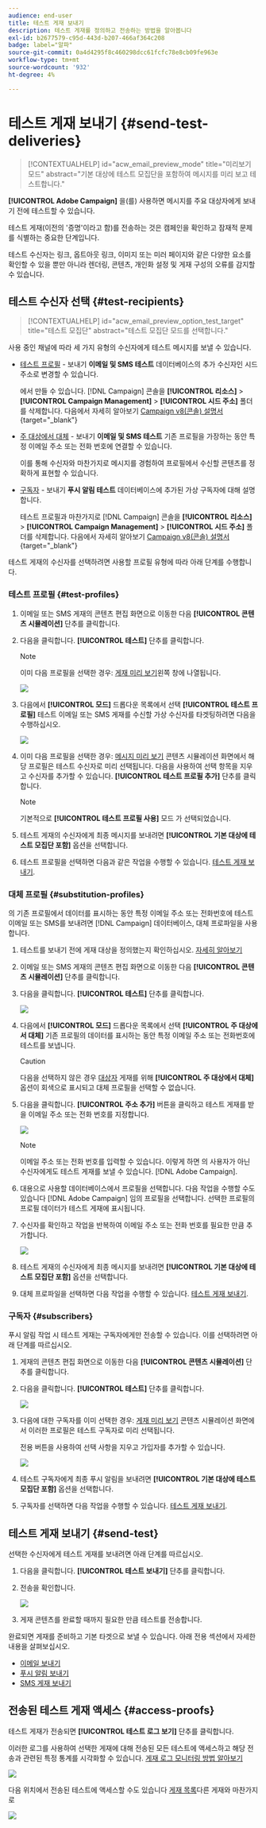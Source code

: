 ```yaml
---
audience: end-user
title: 테스트 게재 보내기
description: 테스트 게재를 정의하고 전송하는 방법을 알아봅니다
exl-id: b2677579-c95d-443d-b207-466af364c208
badge: label="알파"
source-git-commit: 0a4d4295f8c460298dcc61fcfc78e8cb09fe963e
workflow-type: tm+mt
source-wordcount: '932'
ht-degree: 4%

---
```


# 테스트 게재 보내기 {#send-test-deliveries}

>[!CONTEXTUALHELP]
>id="acw_email_preview_mode"
>title="미리보기 모드"
>abstract="기본 대상에 테스트 모집단을 포함하여 메시지를 미리 보고 테스트합니다."

**[!UICONTROL Adobe Campaign]** 을(를) 사용하면 메시지를 주요 대상자에게 보내기 전에 테스트할 수 있습니다.

테스트 게재(이전의 &#39;증명&#39;이라고 함)를 전송하는 것은 캠페인을 확인하고 잠재적 문제를 식별하는 중요한 단계입니다.

테스트 수신자는 링크, 옵트아웃 링크, 이미지 또는 미러 페이지와 같은 다양한 요소를 확인할 수 있을 뿐만 아니라 렌더링, 콘텐츠, 개인화 설정 및 게재 구성의 오류를 감지할 수 있습니다.

## 테스트 수신자 선택 {#test-recipients}



>[!CONTEXTUALHELP]
>id="acw_email_preview_option_test_target"
>title="테스트 모집단"
>abstract="테스트 모집단 모드를 선택합니다."



사용 중인 채널에 따라 세 가지 유형의 수신자에게 테스트 메시지를 보낼 수 있습니다.

* [테스트 프로필](#test-profiles) - 보내기 **이메일 및 SMS 테스트** 데이터베이스의 추가 수신자인 시드 주소로 변경할 수 있습니다.

  에서 만들 수 있습니다. [!DNL Campaign] 콘솔을 **[!UICONTROL 리소스]** > **[!UICONTROL Campaign Management]** > **[!UICONTROL 시드 주소]** 폴더를 삭제합니다. 다음에서 자세히 알아보기 [Campaign v8(콘솔) 설명서](https://experienceleague.adobe.com/docs/campaign/campaign-v8/audience/add-profiles/test-profiles.html){target="_blank"}

* [주 대상에서 대체](#substitution-profiles) - 보내기 **이메일 및 SMS 테스트** 기존 프로필을 가장하는 동안 특정 이메일 주소 또는 전화 번호에 연결할 수 있습니다.

  이를 통해 수신자와 마찬가지로 메시지를 경험하여 프로필에서 수신할 콘텐츠를 정확하게 표현할 수 있습니다.

* [구독자](#subscribers) - 보내기 **푸시 알림 테스트** 데이터베이스에 추가된 가상 구독자에 대해 설명합니다.

  테스트 프로필과 마찬가지로 [!DNL Campaign] 콘솔을 **[!UICONTROL 리소스]** > **[!UICONTROL Campaign Management]** > **[!UICONTROL 시드 주소]** 폴더를 삭제합니다. 다음에서 자세히 알아보기 [Campaign v8(콘솔) 설명서](https://experienceleague.adobe.com/docs/campaign/campaign-v8/audience/add-profiles/test-profiles.html){target="_blank"}

테스트 게재의 수신자를 선택하려면 사용할 프로필 유형에 따라 아래 단계를 수행합니다.

### 테스트 프로필 {#test-profiles}


1. 이메일 또는 SMS 게재의 콘텐츠 편집 화면으로 이동한 다음 **[!UICONTROL 콘텐츠 시뮬레이션]** 단추를 클릭합니다.

1. 다음을 클릭합니다. **[!UICONTROL 테스트]** 단추를 클릭합니다.

   >[!NOTE]
   >
   >이미 다음 프로필을 선택한 경우: [게재 미리 보기](preview-content.md)왼쪽 창에 나열됩니다.

   ![](assets/simulate-test-button-email.png)

1. 다음에서 **[!UICONTROL 모드]** 드롭다운 목록에서 선택 **[!UICONTROL 테스트 프로필]** 테스트 이메일 또는 SMS 게재를 수신할 가상 수신자를 타겟팅하려면 다음을 수행하십시오.

   ![](assets/simulate-profile-mode.png)

1. 이미 다음 프로필을 선택한 경우: [메시지 미리 보기](preview-content.md) 콘텐츠 시뮬레이션 화면에서 해당 프로필은 테스트 수신자로 미리 선택됩니다. 다음을 사용하여 선택 항목을 지우고 수신자를 추가할 수 있습니다. **[!UICONTROL 테스트 프로필 추가]** 단추를 클릭합니다.

   >[!NOTE]
   >
   >기본적으로 **[!UICONTROL 테스트 프로필 사용]** 모드 가 선택되었습니다.

1. 테스트 게재의 수신자에게 최종 메시지를 보내려면 **[!UICONTROL 기본 대상에 테스트 모집단 포함]** 옵션을 선택합니다.

1. 테스트 프로필을 선택하면 다음과 같은 작업을 수행할 수 있습니다. [테스트 게재 보내기](#send-test).

### 대체 프로필 {#substitution-profiles}

의 기존 프로필에서 데이터를 표시하는 동안 특정 이메일 주소 또는 전화번호에 테스트 이메일 또는 SMS를 보내려면 [!DNL Campaign] 데이터베이스, 대체 프로파일을 사용합니다.

1. 테스트를 보내기 전에 게재 대상을 정의했는지 확인하십시오. [자세히 알아보기](../audience/about-audiences.md)

1. 이메일 또는 SMS 게재의 콘텐츠 편집 화면으로 이동한 다음 **[!UICONTROL 콘텐츠 시뮬레이션]** 단추를 클릭합니다.

1. 다음을 클릭합니다. **[!UICONTROL 테스트]** 단추를 클릭합니다.

   ![](assets/simulate-test-button-email.png)

1. 다음에서 **[!UICONTROL 모드]** 드롭다운 목록에서 선택 **[!UICONTROL 주 대상에서 대체]** 기존 프로필의 데이터를 표시하는 동안 특정 이메일 주소 또는 전화번호에 테스트를 보냅니다.

   >[!CAUTION]
   >
   >다음을 선택하지 않은 경우 [대상자](../audience/about-audiences.md) 게재를 위해 **[!UICONTROL 주 대상에서 대체]** 옵션이 회색으로 표시되고 대체 프로필을 선택할 수 없습니다.

1. 다음을 클릭합니다. **[!UICONTROL 주소 추가]** 버튼을 클릭하고 테스트 게재를 받을 이메일 주소 또는 전화 번호를 지정합니다.

   ![](assets/simulate-add-substitution-address.png)

   >[!NOTE]
   >
   >이메일 주소 또는 전화 번호를 입력할 수 있습니다. 이렇게 하면 의 사용자가 아닌 수신자에게도 테스트 게재를 보낼 수 있습니다. [!DNL Adobe Campaign].

1. 대용으로 사용할 데이터베이스에서 프로필을 선택합니다. 다음 작업을 수행할 수도 있습니다 [!DNL Adobe Campaign] 임의 프로필을 선택합니다. 선택한 프로필의 프로필 데이터가 테스트 게재에 표시됩니다.

1. 수신자를 확인하고 작업을 반복하여 이메일 주소 또는 전화 번호를 필요한 만큼 추가합니다.

   ![](assets/simulate-profile-substitute.png)

1. 테스트 게재의 수신자에게 최종 메시지를 보내려면 **[!UICONTROL 기본 대상에 테스트 모집단 포함]** 옵션을 선택합니다.

1. 대체 프로파일을 선택하면 다음 작업을 수행할 수 있습니다. [테스트 게재 보내기](#send-test).

### 구독자 {#subscribers}

푸시 알림 작업 시 테스트 게재는 구독자에게만 전송할 수 있습니다. 이를 선택하려면 아래 단계를 따르십시오.

1. 게재의 콘텐츠 편집 화면으로 이동한 다음 **[!UICONTROL 콘텐츠 시뮬레이션]** 단추를 클릭합니다.

1. 다음을 클릭합니다. **[!UICONTROL 테스트]** 단추를 클릭합니다.

   ![](assets/simulate-test-button-push.png)

1. 다음에 대한 구독자를 이미 선택한 경우: [게재 미리 보기](preview-content.md) 콘텐츠 시뮬레이션 화면에서 이러한 프로필은 테스트 구독자로 미리 선택됩니다.

   전용 버튼을 사용하여 선택 사항을 지우고 가입자를 추가할 수 있습니다.

   ![](assets/simulate-test-subscribers.png)

1. 테스트 구독자에게 최종 푸시 알림을 보내려면 **[!UICONTROL 기본 대상에 테스트 모집단 포함]** 옵션을 선택합니다.

1. 구독자를 선택하면 다음 작업을 수행할 수 있습니다. [테스트 게재 보내기](#send-test).

## 테스트 게재 보내기 {#send-test}

선택한 수신자에게 테스트 게재를 보내려면 아래 단계를 따르십시오.

1. 다음을 클릭합니다. **[!UICONTROL 테스트 보내기]** 단추를 클릭합니다.

1. 전송을 확인합니다.

   ![](assets/simulate-send-test.png)

1. 게재 콘텐츠를 완료할 때까지 필요한 만큼 테스트를 전송합니다.

완료되면 게재를 준비하고 기본 타겟으로 보낼 수 있습니다. 아래 전용 섹션에서 자세한 내용을 살펴보십시오.

* [이메일 보내기](../monitor/prepare-send.md)
* [푸시 알림 보내기](../push/send-push.md#send-push)
* [SMS 게재 보내기](../sms/send-sms.md#send-sms)

## 전송된 테스트 게재 액세스 {#access-proofs}

테스트 게재가 전송되면 **[!UICONTROL 테스트 로그 보기]** 단추를 클릭합니다.

이러한 로그를 사용하여 선택한 게재에 대해 전송된 모든 테스트에 액세스하고 해당 전송과 관련된 특정 통계를 시각화할 수 있습니다. [게재 로그 모니터링 방법 알아보기](../monitor/delivery-logs.md)

![](assets/simulate-test-log.png)

다음 위치에서 전송된 테스트에 액세스할 수도 있습니다 [게재 목록](../msg/gs-messages.md)다른 게재와 마찬가지로

![](assets/simulate-deliveries-list.png)
